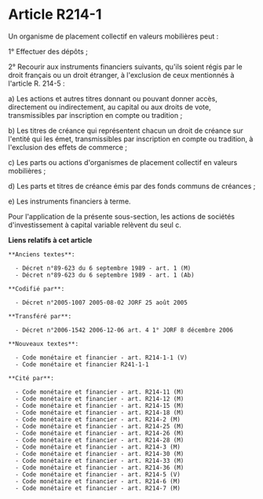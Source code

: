 # Article R214-1

Un organisme de placement collectif en valeurs mobilières peut :

1° Effectuer des dépôts ;

2° Recourir aux instruments financiers suivants, qu'ils soient régis par le droit français ou un droit étranger, à
l'exclusion de ceux mentionnés à l'article R. 214-5 :

a) Les actions et autres titres donnant ou pouvant donner accès, directement ou indirectement, au capital ou aux droits de
vote, transmissibles par inscription en compte ou tradition ;

b) Les titres de créance qui représentent chacun un droit de créance sur l'entité qui les émet, transmissibles par
inscription en compte ou tradition, à l'exclusion des effets de commerce ;

c) Les parts ou actions d'organismes de placement collectif en valeurs mobilières ;

d) Les parts et titres de créance émis par des fonds communs de créances ;

e) Les instruments financiers à terme.

Pour l'application de la présente sous-section, les actions de sociétés d'investissement à capital variable relèvent du seul
c.

**Liens relatifs à cet article**

	**Anciens textes**:

	  - Décret n°89-623 du 6 septembre 1989 - art. 1 (M)
	  - Décret n°89-623 du 6 septembre 1989 - art. 1 (Ab)

	**Codifié par**:

	  - Décret n°2005-1007 2005-08-02 JORF 25 août 2005

	**Transféré par**:

	  - Décret n°2006-1542 2006-12-06 art. 4 1° JORF 8 décembre 2006

	**Nouveaux textes**:

	  - Code monétaire et financier - art. R214-1-1 (V)
	  - Code monétaire et financier R241-1-1

	**Cité par**:

	  - Code monétaire et financier - art. R214-11 (M)
	  - Code monétaire et financier - art. R214-12 (M)
	  - Code monétaire et financier - art. R214-15 (M)
	  - Code monétaire et financier - art. R214-18 (M)
	  - Code monétaire et financier - art. R214-2 (M)
	  - Code monétaire et financier - art. R214-25 (M)
	  - Code monétaire et financier - art. R214-26 (M)
	  - Code monétaire et financier - art. R214-28 (M)
	  - Code monétaire et financier - art. R214-3 (M)
	  - Code monétaire et financier - art. R214-30 (M)
	  - Code monétaire et financier - art. R214-33 (M)
	  - Code monétaire et financier - art. R214-36 (M)
	  - Code monétaire et financier - art. R214-5 (V)
	  - Code monétaire et financier - art. R214-6 (M)
	  - Code monétaire et financier - art. R214-7 (M)
